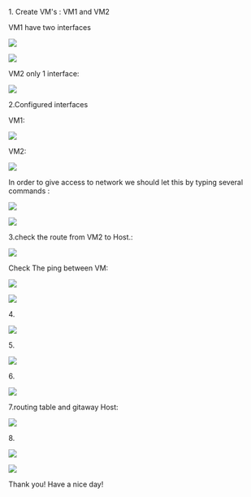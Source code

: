 <p>1.	Create  VM's  :  VM1 and VM2</p>

<p>VM1 have two  interfaces</p>

![](https://github.com/Khrystyna1983/DevOps_online_Lviv_2021Q2/raw/master/m6/Task6.1/Scrin/1.1.jpg)

![](https://github.com/Khrystyna1983/DevOps_online_Lviv_2021Q2/raw/master/m6/Task6.1/Scrin/1.2.jpg)

<p>VM2 only 1 interface:</p>


![](https://github.com/Khrystyna1983/DevOps_online_Lviv_2021Q2/raw/master/m6/Task6.1/Scrin/1.3.jpg)

<p>2.Configured interfaces </p>
<p>VM1:</p>

![](https://github.com/Khrystyna1983/DevOps_online_Lviv_2021Q2/raw/master/m6/Task6.1/Scrin/2.1.jpg)

<p>VM2:</p>

![](https://github.com/Khrystyna1983/DevOps_online_Lviv_2021Q2/raw/master/m6/Task6.1/Scrin/2.2.jpg)

<p>In order to give access to network we should let this by typing several commands :</p>

![](https://github.com/Khrystyna1983/DevOps_online_Lviv_2021Q2/raw/master/m6/Task6.1/Scrin/2.3iptable.jpg)

![](https://github.com/Khrystyna1983/DevOps_online_Lviv_2021Q2/raw/master/m6/Task6.1/Scrin/1.4.jpg)

<p>3.check the route from VM2 to Host.:</p>

![](https://github.com/Khrystyna1983/DevOps_online_Lviv_2021Q2/raw/master/m6/Task6.1/Scrin/3.1vmroute.jpg)

<p>Check The ping between VM:</p>

![](https://github.com/Khrystyna1983/DevOps_online_Lviv_2021Q2/raw/master/m6/Task6.1/Scrin/3n1.jpg)

![](https://github.com/Khrystyna1983/DevOps_online_Lviv_2021Q2/raw/master/m6/Task6.1/Scrin/3n2.jpg)

<p>4.</p>

![](https://github.com/Khrystyna1983/DevOps_online_Lviv_2021Q2/raw/master/m6/Task6.1/Scrin/4pingVM2google.jpg)

<p>5.</p>

![](https://github.com/Khrystyna1983/DevOps_online_Lviv_2021Q2/raw/master/m6/Task6.1/Scrin/5.1.jpg)

<p>6.</p>


![](https://github.com/Khrystyna1983/DevOps_online_Lviv_2021Q2/raw/master/m6/Task6.1/Scrin/6.1.jpg)

<p>7.routing table and gitaway Host:</p>

![](https://github.com/Khrystyna1983/DevOps_online_Lviv_2021Q2/raw/master/m6/Task6.1/Scrin/7.1..jpg)

<p>8.</p>

![](https://github.com/Khrystyna1983/DevOps_online_Lviv_2021Q2/raw/master/m6/Task6.1/Scrin/8.1.jpg)

![](https://github.com/Khrystyna1983/DevOps_online_Lviv_2021Q2/raw/master/m6/Task6.1/Scrin/8.2.jpg)

<p>Thank you! Have a nice day!</p>
